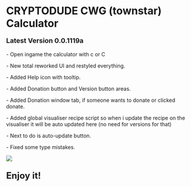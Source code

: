 # CRYPTODUDE CWG (townstar) Calculator
<p style="font-size:18px"><b>Latest Version 0.0.1119a</b></p>
<p style="font-size:14px">  - Open ingame the calculator with c or C</p>
<p style="font-size:14px">  - New total reworked UI and restyled everything.</p>
<p style="font-size:14px">  - Added Help icon with tooltip.</p>
<p style="font-size:14px">  - Added Donation button and Version button areas.</p>
<p style="font-size:14px">  - Added Donation window tab, if someone wants to donate or clicked donate.</p>
<p style="font-size:14px">  - Added global visualiser recipe script so when i update the recipe on the visualiser it will be auto updated here (no need for versions for that)</p>
<p style="font-size:14px">  - Next to do is auto-update button.</p>
<p style="font-size:14px">  - Fixed some type mistakes.</p>

<img src="https://lwgtsv.dnkdesign.com.mk/images/townstar-calculator.png">

<p style="font-size:24px"><b>Enjoy it!</b></p>


